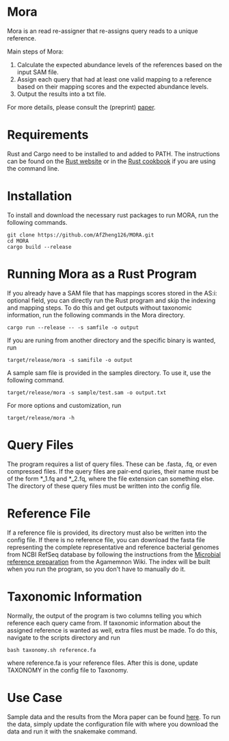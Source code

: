# Mora

Mora is an read re-assigner that re-assigns query reads to a unique reference.

Main steps of Mora: 
1. Calculate the expected abundance levels of the references based on the input SAM file.
3. Assign each query that had at least one valid mapping to a reference based on their mapping scores and the expected abundance levels.
4. Output the results into a txt file. 

For more details, please consult the (preprint) [paper](https://www.biorxiv.org/content/10.1101/2022.10.18.512733v2).

# Requirements
Rust and Cargo need to be installed to and added to PATH. The instructions can be found on the [Rust website](https://www.rust-lang.org/tools/install) or in the [Rust cookbook](https://doc.rust-lang.org/cargo/getting-started/installation.html) if you are using the command line.

# Installation
To install and download the necessary rust packages to run MORA, run the following commands. 
```
git clone https://github.com/AfZheng126/MORA.git
cd MORA
cargo build --release
```

# Running Mora as a Rust Program
If you already have a SAM file that has mappings scores stored in the AS:i: optional field, you can directly run the Rust program and skip the indexing and mapping steps. To do this and get outputs without taxonomic information, run the following commands in the Mora directory.
```
cargo run --release -- -s samfile -o output
```
If you are runing from another directory and the specific binary is wanted, run 
```
target/release/mora -s samifile -o output
```
A sample sam file is provided in the samples directory. To use it, use the following command. 
```
target/release/mora -s sample/test.sam -o output.txt
```
For more options and customization, run 
```
target/release/mora -h
```

# Query Files
The program requires a list of query files. These can be .fasta, .fq, or even compressed files. If the query files are pair-end quries, their name must be of the form *_1.fq and *_2.fq, where the file extension can something else. The directory of these query files must be written into the config file. 

# Reference File
If a reference file is provided, its directory must also be written into the config file. If there is no reference file, you can download the fasta file representing the complete representative and reference bacterial genomes from NCBI RefSeq database by following the instructions from the [Microbial reference preparation](https://github.com/ivlachos/agamemnon/wiki/Use-case) from the Agamemnon Wiki. The index will be built when you run the program, so you don't have to manually do it. 

# Taxonomic Information
Normally, the output of the program is two columns telling you which reference each query came from. If taxonomic information about the assigned reference is wanted as well, extra files must be made. To do this, navigate to the scripts directory and run
```
bash taxonomy.sh reference.fa
```
where reference.fa is your reference files. After this is done, update TAXONOMY in the config file to Taxonomy. 


 # Use Case
Sample data and the results from the Mora paper can be found [here](https://github.com/AfZheng126/MORA-data). To run the data, simply update the configuration file with where you download the data and run it with the snakemake command. 
